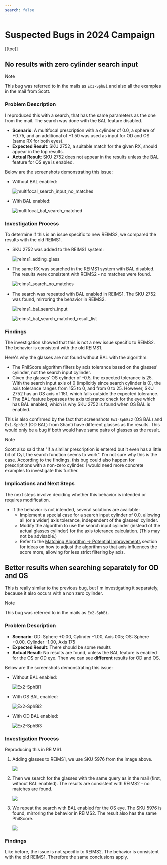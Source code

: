 ```yaml
---
search: false
---
```


# Suspected Bugs in 2024 Campaign

[[toc]]

## No results with zero cylinder search input

> [!NOTE]
> This bug was referred to in the mails as `Ex1-SphBi` and also all the examples in the mail from Scott.

### Problem Description

I reproduced this with a search, that has the same parameters as the one from the mail. The search was done with the BAL feature disabled.

- **Scenario**: A multifocal prescription with a cylinder of 0.0, a sphere of +0.75, and an additional of +1.50 was used as input for OD and OS (same RX for both eyes).
- **Expected Result**: SKU 2752, a suitable match for the given RX, should appear in the top results.
- **Actual Result**: SKU 2752 does not appear in the results unless the BAL feature for OS eye is enabled.

Below are the screenshots demonstrating this issue:

- Without BAL enabled:

  ![multifocal_search_input_no_matches](/bug_screens/multifocal_search_input_no_matches.png)

- With BAL enabled:

  ![multifocal_bal_search_matched](/bug_screens/multifocal_bal_search_matched.png)

### Investigation Process

To determine if this is an issue specific to new REIMS2, we compared the results with the old REIMS1.

- SKU 2752 was added to the REIMS1 system:

  ![reims1_adding_glass](/bug_screens/reims1_adding_glass.png)

- The same RX was searched in the REIMS1 system with BAL disabled. The results were consistent with REIMS2 - no matches were found.

  ![reims1_search_no_matches](/bug_screens/reims1_search_no_matches.png)

- The search was repeated with BAL enabled in REIMS1. The SKU 2752 was found, mirroring the behavior in REIMS2.

  ![reims1_bal_search_input](/bug_screens/reims1_bal_search_input.png)

  ![reims1_bal_search_matched_result_list](/bug_screens/reims1_bal_search_matched_result_list.png)

### Findings

The investigation showed that this is not a new issue specific to REIMS2. The behavior is consistent with the old REIMS1.

Here's why the glasses are not found without BAL with the algorithm:

- The PhilScore algorithm filters by axis tolerance based on the glasses' cylinder, not the search input cylinder.
- Given the glasses' OS cylinder of -0.5, the expected tolerance is 25. With the search input axis of 0 (implicitly since search cylinder is 0), the axis tolerance ranges from 155 to 0, and from 0 to 25. However, SKU 2752 has an OS axis of 151, which falls outside the expected tolerance.
- The BAL feature bypasses the axis tolerance check for the eye which has BAL enabled, which is why SKU 2752 is found when OS BAL is enabled.

This is also confirmed by the fact that screenshots `Ex1-SphBi2` (OS BAL) and `Ex1-SphBi3` (OD BAL) from Shanti have different glasses as the results. This would only be a bug if both would have same pairs of glasses as the result.

> [!NOTE]
> Scott also said that "if a similar prescription is entered but it even has a little bit of Cyl, the search function seems to work".
> I'm not sure why this is the case. According to the findings, this bug could also happen for prescriptions with a non-zero cylinder. I would need more concrete examples to investigate this further.

### Implications and Next Steps

The next steps involve deciding whether this behavior is intended or requires modification.

- If the behavior is not intended, several solutions are available:
  - Implement a special case for a search input cylinder of 0.0, allowing all (or a wider) axis tolerance, independent of the glasses' cylinder.
  - Modify the algorithm to use the search input cylinder (instead of the actual glasses cylinder) for the axis tolerance calculation. (This may not be advisable.)
  - Refer to the [Matching Algorithm -> Potential Improvements](/philscore.md#potential-improvements) section for ideas on how to adjust the algorithm so that axis influences the score more, allowing for less strict filtering by axis.

## Better results when searching separately for OD and OS

This is really similar to the previous bug, but I'm investigating it separately, because it also occurs with a non zero cylinder.

> [!NOTE]
> This bug was referred to in the mails as `Ex2-SphBi`.

### Problem Description

- **Scenario**: OD: Sphere +0.00, Cylinder -1.00, Axis 005; OS: Sphere +0.00, Cylinder -1.00, Axis 175
- **Expected Result**: There should be some results
- **Actual Result**: No results are found, unless the BAL feature is enabled for the OS or OD eye. Then we can see **different** results for OD and OS.

Below are the screenshots demonstrating this issue:

- Without BAL enabled:

  ![Ex2-SphBi1](/bug_screens/Ex2-SphBi1.png)

- With OS BAL enabled:

  ![Ex2-SphBi2](/bug_screens/Ex2-SphBi2.png)

- With OD BAL enabled:

  ![Ex2-SphBi3](/bug_screens/Ex2-SphBi3.png)

### Investigation Process

Reproducing this in REIMS1.

1. Adding glasses to REIMS1, we use SKU 5976 from the image above.

   ![](/bug_screens/2_reims1_adding_glass.png)

2. Then we search for the glasses with the same query as in the mail (first, without BAL enabled). The results are consistent with REIMS2 - no matches are found.

   ![](/bug_screens/2_reims1_search_no_matches.png)

3. We repeat the search with BAL enabled for the OS eye. The SKU 5976 is found, mirroring the behavior in REIMS2. The result also has the same PhilScore.

   ![](/bug_screens/2_reims1_bal_search_matched_result_list.png)

### Findings

Like before, the issue is not specific to REIMS2. The behavior is consistent with the old REIMS1. Therefore the same conclusions apply.
